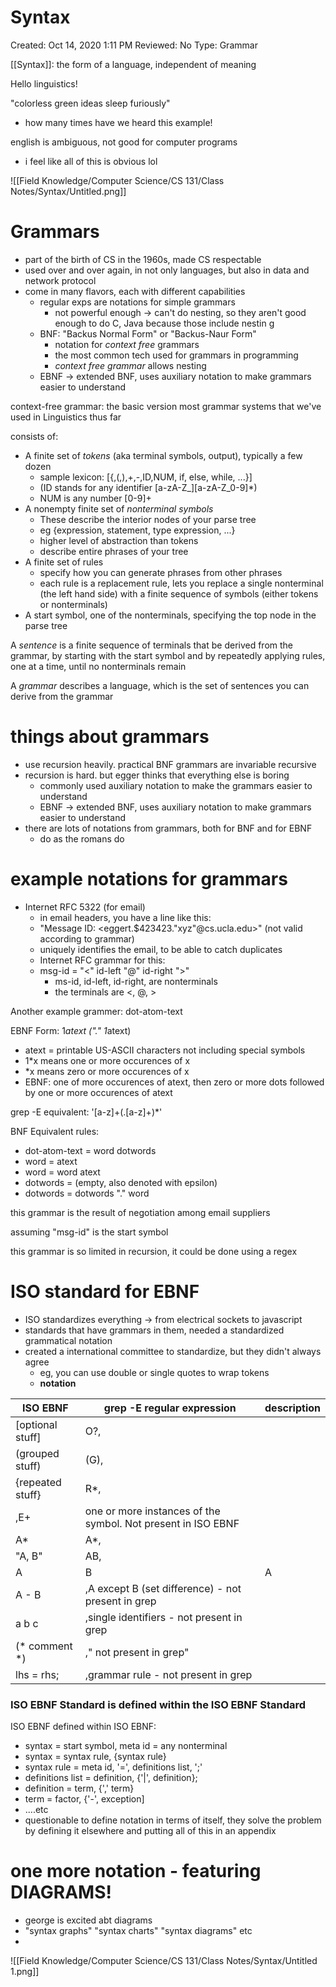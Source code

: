 # Syntax

Created: Oct 14, 2020 1:11 PM
Reviewed: No
Type: Grammar

[[Syntax]]: the form of a language, independent of meaning

Hello linguistics!

"colorless green ideas sleep furiously"

- how many times have we heard this example!

english is ambiguous, not good for computer programs 

- i feel like all of this is obvious lol

![[Field Knowledge/Computer Science/CS 131/Class Notes/Syntax/Untitled.png]]

# Grammars

- part of the birth of CS in the 1960s, made CS respectable
- used over and over again, in not only languages, but also in data and network protocol
- come in many flavors, each with different capabilities
    - regular exps are notations for simple grammars
        - not powerful enough → can't do nesting, so they aren't good enough to do C, Java because those include nestin g
    - BNF: "Backus Normal Form"  or "Backus-Naur Form"
        - notation for *context free* grammars
        - the most common tech used for grammars in programming
        - *context free grammar* allows nesting
    - EBNF → extended BNF, uses auxiliary notation to make grammars easier to understand

context-free grammar: the basic version most grammar systems that we've used in Linguistics thus far

consists of:

- A finite set of *tokens* (aka terminal symbols, output), typically a few dozen
    - sample lexicon: [{,(,),+,-,ID,NUM, if, else, while, ...}]
    - (ID stands for any identifier [a-zA-Z_][a-zA-Z_0-9]*)
    - NUM is any number [0-9]+
- A nonempty finite set of *nonterminal symbols*
    - These describe the interior nodes of your parse tree
    - eg {expression, statement, type expression, ...}
    - higher level of abstraction than tokens
    - describe entire phrases of your tree
- A finite set of rules
    - specify how you can generate phrases from other phrases
    - each rule is a replacement rule, lets you replace a single nonterminal (the left hand side) with a finite sequence of symbols (either tokens or nonterminals)
- A start symbol, one of the nonterminals, specifying the top node in the parse tree

A *sentence* is a finite sequence of terminals that be derived from the grammar, by starting with the start symbol and by repeatedly applying rules, one at a time, until no nonterminals remain

A *grammar* describes a language, which is the set of sentences you can derive from the grammar

# things about grammars

- use recursion heavily. practical BNF grammars are invariable recursive
- recursion is hard. but egger thinks that everything else is boring
    - commonly used auxiliary notation to make the grammars easier to understand
    - EBNF → extended BNF, uses auxiliary notation to make grammars easier to understand
- there are lots of notations from grammars, both for BNF and for EBNF
    - do as the romans do

# example notations for grammars

- Internet RFC 5322 (for email)
    - in email headers, you have a line like this:
    - "Message ID: <eggert.$423423."xyz"@cs.ucla.edu>" (not valid according to grammar)
    - uniquely identifies the email, to be able to catch duplicates
    - Internet RFC grammar for this:
    - msg-id       =   "<" id-left "@" id-right ">"
        - ms-id, id-left, id-right, are nonterminals
        - the terminals are <, @, >

Another example grammer: dot-atom-text

EBNF Form: 1*atext *("."* 1*atext)

- atext = printable US-ASCII characters not including special symbols
- 1*x means one or more occurences of x
- *x means zero or more occurences of x
- EBNF: one of more occurences of atext, then zero or more dots followed by one or more occurences of atext

grep -E equivalent: '[a-z]+(\.[a-z]+)*'

BNF Equivalent rules:

- dot-atom-text = word dotwords
- word = atext
- word = word atext
- dotwords =                                                (empty, also denoted with epsilon)
- dotwords = dotwords "." word

this grammar is the result of negotiation among email suppliers

assuming "msg-id" is the start symbol

this grammar is so limited in recursion, it could be done using a regex 

# ISO standard for EBNF

- ISO standardizes everything → from electrical sockets to javascript
- standards that have grammars in them, needed a standardized grammatical notation
- created a international committee to standardize, but they didn't always agree
    - eg, you can use double or single quotes to wrap tokens
    - **notation**
 
 
 
﻿ISO EBNF|grep -E regular expression|description
-|-|-|
[optional stuff]|O?,
(grouped stuff)|(G),
{repeated stuff}|R*,
,E+|one or more instances of the symbol. Not present in ISO EBNF
A*|A*,
"A, B"|AB,
A | B|A | B,
A - B|,A except B (set difference) - not present in grep
a b c|,single identifiers -  not present in grep
(* comment *)|," not present in grep"
lhs = rhs;|,grammar rule -  not present in grep
### ISO EBNF Standard is defined within the ISO EBNF Standard

ISO EBNF defined within ISO EBNF:

- syntax = start symbol, meta id = any nonterminal
- syntax = syntax rule, {syntax rule}
- syntax rule = meta id, '=', definitions list, ';'
- definitions list = definition, {'|', definition};
- definition = term, {',' term}
- term = factor, {'-', exception]
- ....etc
- questionable to define notation in terms of itself, they solve the problem by defining it elsewhere and putting all of this in an appendix

# one more notation - featuring DIAGRAMS!

- george is excited abt diagrams
- "syntax graphs" "syntax charts" "syntax diagrams" etc
- 

![[Field Knowledge/Computer Science/CS 131/Class Notes/Syntax/Untitled 1.png]]